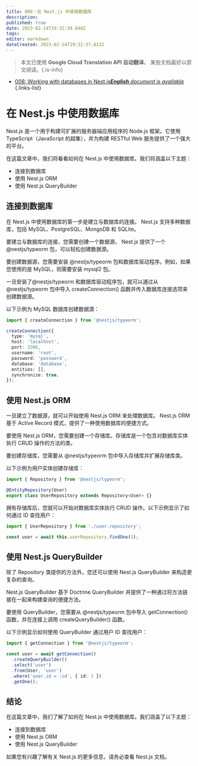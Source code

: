 ```yaml
---
title: 008：在 Nest.js 中使用数据库
description: 
published: true
date: 2023-02-14T19:32:39.640Z
tags: 
editor: markdown
dateCreated: 2023-02-14T19:32:37.813Z
---
```


> 本文已使用 **Google Cloud Translation API 自动翻译**。
某些文档最好以原文阅读。{.is-info}



- [008: Working with databases in Nest.js***English** document is available*](/en/Knowledge-base/Nest-js/Learning/008-working-with-databases-in-nest-js)
{.links-list}


# 在 Nest.js 中使用数据库

Nest.js 是一个用于构建可扩展的服务器端应用程序的 Node.js 框架。它使用 TypeScript（JavaScript 的超集），并为构建 RESTful Web 服务提供了一个强大的平台。

在这篇文章中，我们将看看如何在 Nest.js 中使用数据库。我们将涵盖以下主题：

- 连接到数据库
- 使用 Nest.js ORM
- 使用 Nest.js QueryBuilder

## 连接到数据库

在 Nest.js 中使用数据库的第一步是建立与数据库的连接。 Nest.js 支持多种数据库，包括 MySQL、PostgreSQL、MongoDB 和 SQLite。

要建立与数据库的连接，您需要创建一个数据源。 Nest.js 提供了一个 @nestjs/typeorm 包，可以轻松创建数据源。

要创建数据源，您需要安装 @nestjs/typeorm 包和数据库驱动程序。例如，如果您使用的是 MySQL，则需要安装 mysql2 包。

一旦安装了@nestjs/typeorm 和数据库驱动程序包，就可以通过从@nestjs/typeorm 包中导入 createConnection() 函数并传入数据库连接选项来创建数据源。

以下示例为 MySQL 数据库创建数据源：

```typescript
import { createConnection } from '@nestjs/typeorm';

createConnection({
  type: 'mysql',
  host: 'localhost',
  port: 3306,
  username: 'root',
  password: 'password',
  database: 'database',
  entities: [],
  synchronize: true,
});
```

## 使用 Nest.js ORM

一旦建立了数据源，就可以开始使用 Nest.js ORM 来处理数据库。 Nest.js ORM 基于 Active Record 模式，提供了一种使用数据库的便捷方式。

要使用 Nest.js ORM，您需要创建一个存储库。存储库是一个包含对数据库实体执行 CRUD 操作的方法的类。

要创建存储库，您需要从 @nestjs/typeorm 包中导入存储库并扩展存储库类。

以下示例为用户实体创建存储库：

```typescript
import { Repository } from '@nestjs/typeorm';

@EntityRepository(User)
export class UserRepository extends Repository<User> {}
```

拥有存储库后，您就可以开始对数据库实体执行 CRUD 操作。以下示例显示了如何通过 ID 查找用户：

```typescript
import { UserRepository } from './user.repository';

const user = await this.userRepository.findOne(1);
```

## 使用 Nest.js QueryBuilder

除了 Repository 类提供的方法外，您还可以使用 Nest.js QueryBuilder 来构造更复杂的查询。

Nest.js QueryBuilder 基于 Doctrine QueryBuilder 并提供了一种通过将方法链接在一起来构建查询的便捷方法。

要使用 QueryBuilder，您需要从 @nestjs/typeorm 包中导入 getConnection() 函数，并在连接上调用 createQueryBuilder() 函数。

以下示例显示如何使用 QueryBuilder 通过用户 ID 查找用户：

```typescript
import { getConnection } from '@nestjs/typeorm';

const user = await getConnection()
  .createQueryBuilder()
  .select('user')
  .from(User, 'user')
  .where('user.id = :id', { id: 1 })
  .getOne();
```

## 结论

在这篇文章中，我们了解了如何在 Nest.js 中使用数据库。我们涵盖了以下主题：

- 连接到数据库
- 使用 Nest.js ORM
- 使用 Nest.js QueryBuilder

如果您有兴趣了解有关 Nest.js 的更多信息，请务必查看 Nest.js 文档。